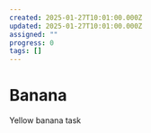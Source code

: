 ```yaml
---
created: 2025-01-27T10:01:00.000Z
updated: 2025-01-27T10:01:00.000Z
assigned: ""
progress: 0
tags: []
---
```


# Banana

Yellow banana task 